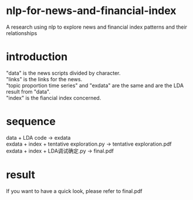 # nlp-for-news-and-financial-index
A research using nlp to explore news and financial index patterns and their relationships

# introduction    
"data" is the news scripts divided by character.                        
"links" is the links for the news.                        
"topic proportion time series" and "exdata" are the same and are the LDA result from "data".        
"index" is the fiancial index concerned.          

# sequence
data + LDA code → exdata                      
exdata + index + tentative exploration.py → tentative exploration.pdf                   
exdata + index + LDA调试确定.py → final.pdf   
# result        
If you want to have a quick look, please refer to final.pdf


